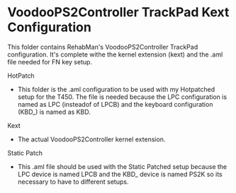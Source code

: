 # VoodooPS2Controller TrackPad Kext Configuration

This folder contains RehabMan's VoodooPS2Controller TrackPad configuration. It's complete withe the kernel extension (kext) and the .aml file needed for FN key setup.

HotPatch

- This folder is the .aml configuration to be used with my Hotpatched setup for the T450. The file is needed because the LPC configuration is named as LPC (insteadof of LPCB) and the keyboard configuration (KBD_) is named as KBD.

Kext

- The actual VoodooPS2Controller kernel extension.

Static Patch

- This .aml file should be used with the Static Patched setup because the LPC device is named LPCB and the KBD_ device is named PS2K so its necessary to have to different setups.



